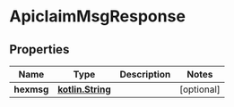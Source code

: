 # ApiclaimMsgResponse

## Properties
Name | Type | Description | Notes
------------ | ------------- | ------------- | -------------
**hexmsg** | [**kotlin.String**](.md) |  |  [optional]
